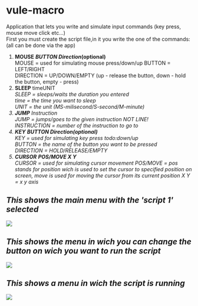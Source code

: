 # vule-macro
Application that lets you write and simulate input commands (key press, mouse move click etc...)<br>
First you must create the script file,in it you write the one of the commands:(all can be done via the app)<br>

1. <b>MOUSE</b> <b><i>BUTTON</i> <i>Direction</i>(optional)</b><br>
MOUSE = used for simulating mouse press/down/up
BUTTON = LEFT/RIGHT<br>
DIRECTION = UP/DOWN/EMPTY (up - release the button, down - hold the button, empty - press)<br>
2. <b>SLEEP</b> timeUNIT<i><br>
SLEEP = sleeps/waits the duration you entered<br>
time = the time you want to sleep<br>
UNIT = the unit (MS-milisecond/S-second/M-minute)<br>
3. <b>JUMP</b> <i>Instruction</i><br>
JUMP = jumps/goes to the given instruction NOT LINE!<br>
INSTRUCTION = number of the instruction to go to<br>
4. <b>KEY</b> <b><i>BUTTON</i> <i>Direction</i>(optional)</b><br>
KEY = used for simulating key press todo:down/up<br>
BUTTON = the name of the button you want to be pressed<br>
DIRECTION = HOLD/RELEASE/EMPTY<br>
5. <b>CURSOR</b> <b><i>POS/MOVE</i> <i>X Y</i></b><br>
CURSOR = used for simulating cursor movement
POS/MOVE = pos stands for position wich is used to set the cursor to specified position on screen, move is used for moving the cursor from its current position
X Y = x y axis

  <h2>This shows the main menu with the 'script 1' selected</h2>
<img src="https://user-images.githubusercontent.com/49611825/142741084-28c09200-26e2-4445-8151-e8396d47f138.PNG" />
  <h2>This shows the menu in wich you can change the button on wich you want to run the script</h2>
<img src="https://user-images.githubusercontent.com/49611825/142741194-053ac962-b0d9-4197-af39-cd540fa0a8f4.PNG" />
  <h2> This shows a menu in wich the script is running</h2>
<img src="https://user-images.githubusercontent.com/49611825/142741210-eb066458-2557-4443-8a72-58440f6827d4.PNG" />
